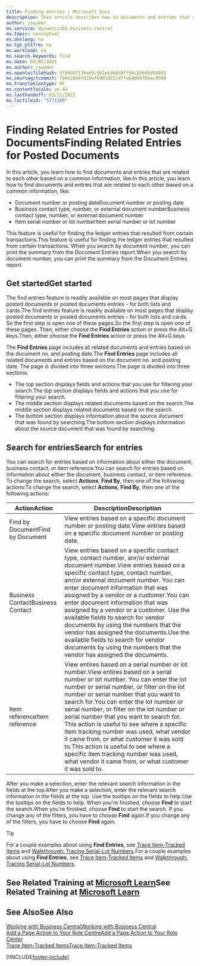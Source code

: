 ```yaml
---
title: Finding entries | Microsoft Docs
description: This article describes how to documents and entries that are related
author: jswymer
ms.service: dynamics365-business-central
ms.topic: conceptual
ms.devlang: na
ms.tgt_pltfrm: na
ms.workload: na
ms.search.keywords: find
ms.date: 04/01/2021
ms.author: jswymer
ms.openlocfilehash: 5f8ddd7176e69c9d1eb3b8d8ff98c93695d50993
ms.sourcegitcommit: 766e2840fd16efb901d211d7fa64d96766ac99d9
ms.translationtype: HT
ms.contentlocale: en-AU
ms.lasthandoff: 03/31/2021
ms.locfileid: "5771169"
---
```

# <a name="finding-related-entries-for-posted-documents"></a><span data-ttu-id="48fdc-103">Finding Related Entries for Posted Documents</span><span class="sxs-lookup"><span data-stu-id="48fdc-103">Finding Related Entries for Posted Documents</span></span> 

<span data-ttu-id="48fdc-104">In this article, you learn how to find documents and entries that are related to each other based on a common information, like:</span><span class="sxs-lookup"><span data-stu-id="48fdc-104">In this article, you learn how to find documents and entries that are related to each other based on a common information, like:</span></span>

- <span data-ttu-id="48fdc-105">Document number or posting date</span><span class="sxs-lookup"><span data-stu-id="48fdc-105">Document number or posting date</span></span>
- <span data-ttu-id="48fdc-106">Business contact type, number, or external document number</span><span class="sxs-lookup"><span data-stu-id="48fdc-106">Business contact type, number, or external document number</span></span>
- <span data-ttu-id="48fdc-107">Item serial number or lot number</span><span class="sxs-lookup"><span data-stu-id="48fdc-107">Item serial number or lot number</span></span>

<span data-ttu-id="48fdc-108">This feature is useful for finding the ledger entries that resulted from certain transactions.</span><span class="sxs-lookup"><span data-stu-id="48fdc-108">This feature is useful for finding the ledger entries that resulted from certain transactions.</span></span> <span data-ttu-id="48fdc-109">When you search by document number, you can print the summary from the Document Entries report.</span><span class="sxs-lookup"><span data-stu-id="48fdc-109">When you search by document number, you can print the summary from the Document Entries report.</span></span>

## <a name="get-started"></a><span data-ttu-id="48fdc-110">Get started</span><span class="sxs-lookup"><span data-stu-id="48fdc-110">Get started</span></span>

<span data-ttu-id="48fdc-111">The find entries feature is readily available on most pages that display posted documents or posted documents entries - for both lists and cards.</span><span class="sxs-lookup"><span data-stu-id="48fdc-111">The find entries feature is readily available on most pages that display posted documents or posted documents entries - for both lists and cards.</span></span> <span data-ttu-id="48fdc-112">So the first step is open one of these pages.</span><span class="sxs-lookup"><span data-stu-id="48fdc-112">So the first step is open one of these pages.</span></span> <span data-ttu-id="48fdc-113">Then, either choose the **Find Entries** action or press the Alt+G keys.</span><span class="sxs-lookup"><span data-stu-id="48fdc-113">Then, either choose the **Find Entries** action or press the Alt+G keys.</span></span>

<span data-ttu-id="48fdc-114">The **Find Entries** page  includes all related documents and entries based on the document no. and posting date.</span><span class="sxs-lookup"><span data-stu-id="48fdc-114">The **Find Entries** page  includes all related documents and entries based on the document no. and posting date.</span></span> <span data-ttu-id="48fdc-115">The page is divided into three sections:</span><span class="sxs-lookup"><span data-stu-id="48fdc-115">The page is divided into three sections:</span></span>

- <span data-ttu-id="48fdc-116">The top section displays fields and actions that you use for filtering your search.</span><span class="sxs-lookup"><span data-stu-id="48fdc-116">The top section displays fields and actions that you use for filtering your search.</span></span>
- <span data-ttu-id="48fdc-117">The middle section displays related documents based on the search.</span><span class="sxs-lookup"><span data-stu-id="48fdc-117">The middle section displays related documents based on the search.</span></span>
- <span data-ttu-id="48fdc-118">The bottom section displays information about the source document that was found by searching.</span><span class="sxs-lookup"><span data-stu-id="48fdc-118">The bottom section displays information about the source document that was found by searching.</span></span>


<!--
 There are two ways to open this page:

- Choose the ![Lightbulb that opens the Tell Me feature](media/ui-search/search_small.png "Tell me what you want to do") icon, enter **Find Entries**, and then choose the related link.

    With this way, the **Find Entries** page might be empty, and you'll have to start searching for entries from scratch.
    
- Open a page that displays posted documents or posted documents entries, either a list or a card. Then, locate and select the **Find Entries** action.

    With this way, the **Find Entries**, page will include all related documents and entries based on the document no. and posting date.


    > [!TIP]
    > If you are on a page that has the **Find Entries** action, press crtl+G to open the **Find Entries** page directly. 
-->

## <a name="search-for-entries"></a><span data-ttu-id="48fdc-119">Search for entries</span><span class="sxs-lookup"><span data-stu-id="48fdc-119">Search for entries</span></span>

<span data-ttu-id="48fdc-120">You can search for entries based on information about either the document, business contact, or item reference.</span><span class="sxs-lookup"><span data-stu-id="48fdc-120">You can search for entries based on information about either the document, business contact, or item reference.</span></span> <span data-ttu-id="48fdc-121">To change the search, select **Actions**, **Find By**, then one of the following actions:</span><span class="sxs-lookup"><span data-stu-id="48fdc-121">To change the search, select **Actions**, **Find By**, then one of the following actions:</span></span>

|<span data-ttu-id="48fdc-122">Action</span><span class="sxs-lookup"><span data-stu-id="48fdc-122">Action</span></span>|<span data-ttu-id="48fdc-123">Description</span><span class="sxs-lookup"><span data-stu-id="48fdc-123">Description</span></span>|
|------|-----------|
|<span data-ttu-id="48fdc-124">Find by Document</span><span class="sxs-lookup"><span data-stu-id="48fdc-124">Find by Document</span></span>|<span data-ttu-id="48fdc-125">View entries based on a specific document number or posting date.</span><span class="sxs-lookup"><span data-stu-id="48fdc-125">View entries based on a specific document number or posting date.</span></span>|
|<span data-ttu-id="48fdc-126">Business Contact</span><span class="sxs-lookup"><span data-stu-id="48fdc-126">Business Contact</span></span> |<span data-ttu-id="48fdc-127">View entries based on a specific contact type, contact number, anr/or external document number.</span><span class="sxs-lookup"><span data-stu-id="48fdc-127">View entries based on a specific contact type, contact number, anr/or external document number.</span></span> <span data-ttu-id="48fdc-128">You can enter document information that was assigned by a vendor or a customer.</span><span class="sxs-lookup"><span data-stu-id="48fdc-128">You can enter document information that was assigned by a vendor or a customer.</span></span> <span data-ttu-id="48fdc-129">Use the available fields to search for vendor documents by using the numbers that the vendor has assigned the documents.</span><span class="sxs-lookup"><span data-stu-id="48fdc-129">Use the available fields to search for vendor documents by using the numbers that the vendor has assigned the documents.</span></span>|
|<span data-ttu-id="48fdc-130">Item reference</span><span class="sxs-lookup"><span data-stu-id="48fdc-130">Item reference</span></span>|<span data-ttu-id="48fdc-131">View entires based on a serial number or lot number.</span><span class="sxs-lookup"><span data-stu-id="48fdc-131">View entires based on a serial number or lot number.</span></span> <span data-ttu-id="48fdc-132">You can enter the lot number or serial number, or filter on the lot number or serial number that you want to search for.</span><span class="sxs-lookup"><span data-stu-id="48fdc-132">You can enter the lot number or serial number, or filter on the lot number or serial number that you want to search for.</span></span> <span data-ttu-id="48fdc-133">This action is useful to see where a specific item tracking number was used, what vendor it came from, or what customer it was sold to.</span><span class="sxs-lookup"><span data-stu-id="48fdc-133">This action is useful to see where a specific item tracking number was used, what vendor it came from, or what customer it was sold to.</span></span>|

<span data-ttu-id="48fdc-134">After you make a selection, enter the relevant search information in the fields at the top.</span><span class="sxs-lookup"><span data-stu-id="48fdc-134">After you make a selection, enter the relevant search information in the fields at the top.</span></span> <span data-ttu-id="48fdc-135">Use the tooltips on the fields to help.</span><span class="sxs-lookup"><span data-stu-id="48fdc-135">Use the tooltips on the fields to help.</span></span> <span data-ttu-id="48fdc-136">When you're finished, choose **Find** to start the search.</span><span class="sxs-lookup"><span data-stu-id="48fdc-136">When you're finished, choose **Find** to start the search.</span></span> <span data-ttu-id="48fdc-137">If you change any of the filters, you have to choose **Find** again.</span><span class="sxs-lookup"><span data-stu-id="48fdc-137">If you change any of the filters, you have to choose **Find** again.</span></span>

> [!TIP]
> <span data-ttu-id="48fdc-138">For a couple examples about using **Find Entries**, see [Trace Item-Tracked Items](inventory-how-to-trace-item-tracked-items.md) and [Walkthrough: Tracing Serial-Lot Numbers](walkthrough-tracing-serial-lot-numbers.md).</span><span class="sxs-lookup"><span data-stu-id="48fdc-138">For a couple examples about using **Find Entries**, see [Trace Item-Tracked Items](inventory-how-to-trace-item-tracked-items.md) and [Walkthrough: Tracing Serial-Lot Numbers](walkthrough-tracing-serial-lot-numbers.md).</span></span>

## <a name="see-related-training-at-microsoft-learn"></a><span data-ttu-id="48fdc-139">See Related Training at [Microsoft Learn](/learn/modules/user-interface-dynamics-365-business-central/index)</span><span class="sxs-lookup"><span data-stu-id="48fdc-139">See Related Training at [Microsoft Learn](/learn/modules/user-interface-dynamics-365-business-central/index)</span></span>

## <a name="see-also"></a><span data-ttu-id="48fdc-140">See Also</span><span class="sxs-lookup"><span data-stu-id="48fdc-140">See Also</span></span>

[<span data-ttu-id="48fdc-141">Working with Business Central</span><span class="sxs-lookup"><span data-stu-id="48fdc-141">Working with Business Central</span></span>](ui-work-product.md)  
[<span data-ttu-id="48fdc-142">Add a Page Action to Your Role Centre</span><span class="sxs-lookup"><span data-stu-id="48fdc-142">Add a Page Action to Your Role Center</span></span>](ui-bookmarks.md)  
[<span data-ttu-id="48fdc-143">Trace Item-Tracked Items</span><span class="sxs-lookup"><span data-stu-id="48fdc-143">Trace Item-Tracked Items</span></span>](inventory-how-to-trace-item-tracked-items.md)  


[!INCLUDE[footer-include](includes/footer-banner.md)]